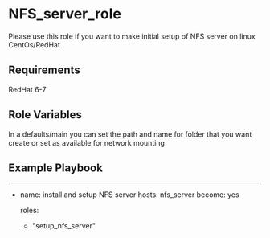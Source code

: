 NFS_server_role
=========

Please use this role if you want to make initial setup of NFS server on linux CentOs/RedHat

Requirements
------------

RedHat 6-7

Role Variables
--------------

In a defaults/main you can set the path and name for folder that you want create or set as available for network mounting 

Example Playbook
----------------

---

- name: install and setup NFS server
  hosts: nfs_server
  become: yes
  
  roles: 
    - "setup_nfs_server"
